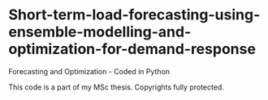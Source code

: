 # Short-term-load-forecasting-using-ensemble-modelling-and-optimization-for-demand-response
Forecasting and Optimization - Coded in Python

This code is a part of my MSc thesis.
Copyrights fully protected.

